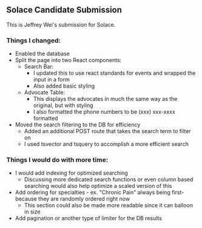 ## Solace Candidate Submission

This is Jeffrey Wei's submission for Solace. 

### Things I changed:
- Enabled the database
- Split the page into two React components:
  - Search Bar:
    - I updated this to use react standards for events and wrapped the input in a form
    - Also added basic styling
  - Advocate Table:
    - This displays the advocates in much the same way as the original, but with styling
    - I also formatted the phone numbers to be (xxx) xxx-xxxx formatted
- Moved the search filtering to the DB for efficiency
  - Added an additional POST route that takes the search term to filter on
  - I used tsvector and tsquery to accomplish a more efficient search

### Things I would do with more time:
- I would add indexing for optimized searching
  - Discussing more dedicated search functions or even column based searching would also help optimize a scaled version of this
- Add ordering for specialties - ex. "Chronic Pain" always being first- because they are randomly ordered right now
  - This section could also be made more readable since it can balloon in size
- Add pagination or another type of limiter for the DB results
